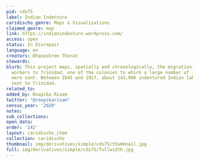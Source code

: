 ```yaml
---
pid: cds75
label: Indian Indenture
caridischo_genre: Maps & Visualizations
claimed_genre: map
link: https://indianindenture.wordpress.com/
access: open
status: In Disrepair
language: en
creators: Dhanashree Thorat
stewards:
blurb: This project maps, spatially and chronologically, the migration of Indian indentured
  workers to Trinidad, one of the colonies to which a large number of indentured workers
  were sent. Between 1845 and 1917, about 143,900 indentured Indian labourers were
  sent to Trinidad.
related_to:
added_by: Roopika Risam
twitter: "@roopikarisam"
census_year: '2020'
notes:
sub_collections:
open_data:
order: '142'
layout: caridischo_item
collection: caridischo
thumbnail: img/derivatives/simple/cds75/thumbnail.jpg
full: img/derivatives/simple/cds75/fullwidth.jpg
---
```

